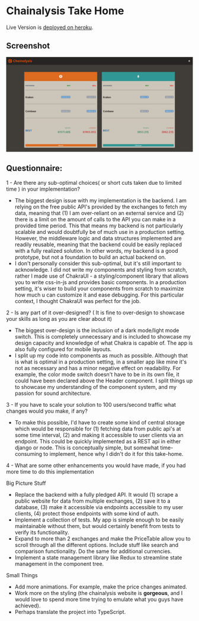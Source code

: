 # Chainalysis Take Home

Live Version is [deployed on heroku](https://take-home-testing.herokuapp.com/).

## Screenshot

![App Screenshot](https://github.com/NullDefault/chainalysis-takehome/blob/main/public/screenshot.png)

## Questionnaire:

1 - Are there any sub-optimal choices( or short cuts taken due to limited time ) in your implementation?

- The biggest design issue with my implementation is the backend. I am relying on the free public API's provided by the exchanges to fetch my data, meaning that (1) I am over-reliant on an external service and
  (2) there is a limit on the amount of calls to the API you can make in a provided time period. This that means my backend is not particularly scalable and would doubtfully
  be of much use in a production setting. However, the middleware logic and data structures implemented are readily reusable, meaning that the backend could be easily replaced with a fully realized solution. In other words,
  my backend is a good prototype, but not a foundation to build an actual backend on.
- I don't personally consider this sub-optimal, but it's still important to acknowledge. I did not write my components and styling from scratch,
  rather I made use of ChakraUI - a styling/component library that allows you to write css-in-js and provides basic components. In a production setting,
  it's wiser to build your components from scratch to maximize how much u can customize it and ease debugging. For this particular context, I thought ChakraUI was perfect for the job.

2 - Is any part of it over-designed? ( It is fine to over-design to showcase your skills as long as you are clear about it)

- The biggest over-design is the inclusion of a dark mode/light mode switch. This is completely unnecessary and is included to showcase
  my design capacity and knowledge of what Chakra is capable of. The app is also fully configured for mobile layouts.
- I split up my code into components as much as possible. Although that is what is optimal in a production setting, in a smaller
  app like mine it's not as necessary and has a minor negative effect on readability. For example, the color mode switch
  doesn't have to be in its own file, it could have been declared above the Header component. I split things up to showcase
  my understanding of the component system, and my passion for sound architecture.

3 - If you have to scale your solution to 100 users/second traffic what changes would you make, if any?

- To make this possible, I'd have to create some kind of central storage which would be responsible for (1) fetching data from public api's at some time interval,
  (2) and making it accessible to user clients via an endpoint. This could be quickly implemented as a REST api in either django or node. This is conceptually simple,
  but somewhat time-consuming to implement, hence why I didn't do it for this take-home.

4 - What are some other enhancements you would have made, if you had more time to do this implementation

Big Picture Stuff

- Replace the backend with a fully pledged API. It would (1) scrape a public website for data from multiple exchanges,
  (2) save it to a database, (3) make it accessible via endpoints accessible to my user clients, (4) protect those endpoints
  with some kind of auth.
- Implement a collection of tests. My app is simple enough to be easily maintainable without them, but would certainly benefit
  from tests to verify its functionality.
- Expand to more than 2 exchanges and make the PriceTable allow you to scroll through all the different options. Include stuff
  like search and comparison functionality. Do the same for additional currencies.
- Implement a state management library like Redux to streamline state management in the component tree.

Small Things

- Add more animations. For example, make the price changes animated.
- Work more on the styling (the chainalysis website is **gorgeous**, and I would love to spend more time trying to emulate what you guys have achieved).
- Perhaps translate the project into TypeScript.